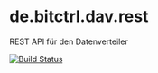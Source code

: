 # de.bitctrl.dav.rest

REST API für den Datenverteiler
 
 
[![Build Status](https://travis-ci.org/bitctrl/de.bitctrl.dav.rest.svg?branch=master)](https://travis-ci.org/bitctrl/de.bitctrl.dav.rest)
